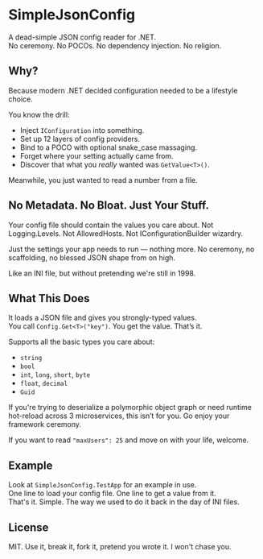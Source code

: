 # SimpleJsonConfig

A dead-simple JSON config reader for .NET.  
No ceremony. No POCOs. No dependency injection. No religion.

## Why?

Because modern .NET decided configuration needed to be a lifestyle choice.

You know the drill:
- Inject `IConfiguration` into something.
- Set up 12 layers of config providers.
- Bind to a POCO with optional snake_case massaging.
- Forget where your setting actually came from.
- Discover that what you *really* wanted was `GetValue<T>()`.

Meanwhile, you just wanted to read a number from a file.

## No Metadata. No Bloat. Just Your Stuff.

Your config file should contain the values you care about.
Not Logging.Levels.
Not AllowedHosts.
Not IConfigurationBuilder wizardry.

Just the settings your app needs to run — nothing more.
No ceremony, no scaffolding, no blessed JSON shape from on high.

Like an INI file, but without pretending we're still in 1998.

## What This Does

It loads a JSON file and gives you strongly-typed values.  
You call `Config.Get<T>("key")`. You get the value. That’s it.

Supports all the basic types you care about:
- `string`
- `bool`
- `int`, `long`, `short`, `byte`
- `float`, `decimal`
- `Guid`

If you're trying to deserialize a polymorphic object graph or need runtime hot-reload across 3 microservices, this isn’t for you. Go enjoy your framework ceremony.

If you want to read `"maxUsers": 25` and move on with your life, welcome.

## Example

Look at `SimpleJsonConfig.TestApp` for an example in use.  
One line to load your config file. One line to get a value from it.  
That's it. Simple. The way we used to do it back in the day of INI files.

## License

MIT. Use it, break it, fork it, pretend you wrote it. I won't chase you.
